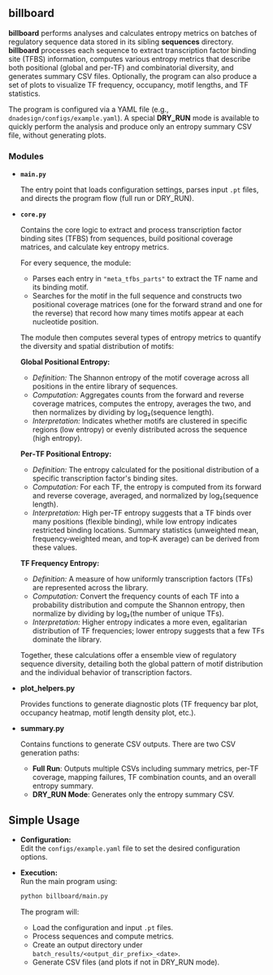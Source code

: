 ## billboard

**billboard** performs analyses and calculates entropy metrics on batches of regulatory sequence data stored in its sibling **sequences** directory. **billboard** processes each sequence to extract transcription factor binding site (TFBS) information, computes various entropy metrics that describe both positional (global and per‑TF) and combinatorial diversity, and generates summary CSV files. Optionally, the program can also produce a set of plots to visualize TF frequency, occupancy, motif lengths, and TF statistics.

The program is configured via a YAML file (e.g., `dnadesign/configs/example.yaml`). A special **DRY_RUN** mode is available to quickly perform the analysis and produce only an entropy summary CSV file, without generating plots.

### Modules

- **`main.py`**

    The entry point that loads configuration settings, parses input `.pt` files, and directs the program flow (full run or DRY_RUN).

- **`core.py`** 
    
    Contains the core logic to extract and process transcription factor binding sites (TFBS) from sequences, build positional coverage matrices, and calculate key entropy metrics. 
    
    For every sequence, the module:
    - Parses each entry in `"meta_tfbs_parts"` to extract the TF name and its binding motif.
    - Searches for the motif in the full sequence and constructs two positional coverage matrices (one for the forward strand and one for the reverse) that record how many times motifs appear at each nucleotide position.

   The module then computes several types of entropy metrics to quantify the diversity and spatial distribution of motifs:
   
   **Global Positional Entropy:**  
     - *Definition:* The Shannon entropy of the motif coverage across all positions in the entire library of sequences.  
     - *Computation:* Aggregates counts from the forward and reverse coverage matrices, computes the entropy, averages the two, and then normalizes by dividing by log₂(sequence length).  
     - *Interpretation:* Indicates whether motifs are clustered in specific regions (low entropy) or evenly distributed across the sequence (high entropy).

   **Per‑TF Positional Entropy:**  
     - *Definition:* The entropy calculated for the positional distribution of a specific transcription factor's binding sites.  
     - *Computation:* For each TF, the entropy is computed from its forward and reverse coverage, averaged, and normalized by log₂(sequence length).  
     - *Interpretation:* High per‑TF entropy suggests that a TF binds over many positions (flexible binding), while low entropy indicates restricted binding locations. Summary statistics (unweighted mean, frequency‑weighted mean, and top‑K average) can be derived from these values.
     
    **TF Frequency Entropy:**  
    - *Definition:* A measure of how uniformly transcription factors (TFs) are represented across the library.  
    - *Computation:* Convert the frequency counts of each TF into a probability distribution and compute the Shannon entropy, then normalize by dividing by log₂(the number of unique TFs).  
    - *Interpretation:* Higher entropy indicates a more even, egalitarian distribution of TF frequencies; lower entropy suggests that a few TFs dominate the library.

    Together, these calculations offer a ensemble view of regulatory sequence diversity, detailing both the global pattern of motif distribution and the individual behavior of transcription factors.

- **plot_helpers.py**  
  
  Provides functions to generate diagnostic plots (TF frequency bar plot, occupancy heatmap, motif length density plot, etc.).

- **summary.py**  

  Contains functions to generate CSV outputs. There are two CSV generation paths:  
  - **Full Run**: Outputs multiple CSVs including summary metrics, per‑TF coverage, mapping failures, TF combination counts, and an overall entropy summary.  
  - **DRY_RUN Mode**: Generates only the entropy summary CSV.

## Simple Usage

- **Configuration:**  
   Edit the `configs/example.yaml` file to set the desired configuration options.

- **Execution:**  
   Run the main program using:
   ```bash
   python billboard/main.py
   ```
   The program will:
   - Load the configuration and input `.pt` files.
   - Process sequences and compute metrics.
   - Create an output directory under `batch_results/<output_dir_prefix>_<date>`.
   - Generate CSV files (and plots if not in DRY_RUN mode).